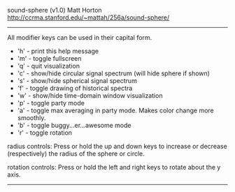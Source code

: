 sound-sphere (v1.0)
Matt Horton
http://ccrma.stanford.edu/~mattah/256a/sound-sphere/

----------------------------------------------------

 All modifier keys can be used in their capital form.

- 'h' - print this help message
- 'm' - toggle fullscreen
- 'q' - quit visualization
- 'c' - show/hide circular signal spectrum (will hide sphere if shown)
- 's' - show/hide spherical signal spectrum
- 'f' - toggle drawing of historical spectra
- 'w' - show/hide time-domain window visualization
- 'p' - toggle party mode
- 'a' - toggle max averaging in party mode. Makes color change more smoothly.
- 'b' - toggle buggy...er...awesome mode
- 'r' - toggle rotation

radius controls:
Press or hold the up and down keys to increase or 
decrease (respectively) the radius of the sphere or circle.

rotation controls:
Press or hold the left and right keys to rotate about the y axis.

----------------------------------------------------
